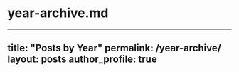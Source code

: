 # year-archive.md
---
title: "Posts by Year"
permalink: /year-archive/
layout: posts
author_profile: true
---
